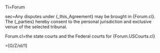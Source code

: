 Ti=Forum

sec=Any disputes under {_this_Agreement} may be brought in {Forum.cl}.  The {_parties} hereby consent to the personal jurisdiction and exclusive venue of the selected tribunal.

Forum.cl=the state courts and the Federal courts for {Forum.USCourts.cl}

=[G/Z/ol/1]